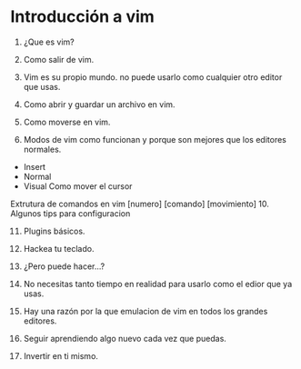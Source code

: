



  # Introducción a vim





1. ¿Que es vim?

2. Como salir de vim.

3. Vim es su propio mundo. no puede usarlo como cualquier otro editor que usas.

4. Como abrir y guardar un archivo en vim.

5. Como moverse en vim.

6. Modos de vim como funcionan y porque son mejores que los editores normales.

  - Insert
  - Normal
  - Visual
  Como mover el cursor

  Extrutura de comandos en vim
  [numero] [comando] [movimiento]
10. Algunos tips para configuracion

11. Plugins básicos.

12. Hackea tu teclado.

13. ¿Pero puede hacer...?

14. No necesitas tanto tiempo en realidad para usarlo como el edior que ya usas.

15. Hay una razón por la que emulacion de vim en todos los grandes editores.

16. Seguir aprendiendo algo nuevo cada vez que puedas.

17. Invertir en ti mismo.
